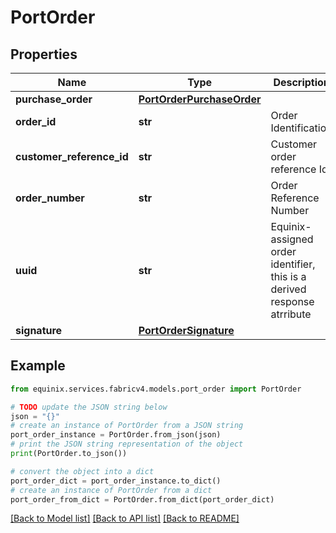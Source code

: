 # PortOrder


## Properties

Name | Type | Description | Notes
------------ | ------------- | ------------- | -------------
**purchase_order** | [**PortOrderPurchaseOrder**](PortOrderPurchaseOrder.md) |  | [optional] 
**order_id** | **str** | Order Identification | [optional] 
**customer_reference_id** | **str** | Customer order reference Id | [optional] 
**order_number** | **str** | Order Reference Number | [optional] 
**uuid** | **str** | Equinix-assigned order identifier, this is a derived response atrribute | [optional] 
**signature** | [**PortOrderSignature**](PortOrderSignature.md) |  | [optional] 

## Example

```python
from equinix.services.fabricv4.models.port_order import PortOrder

# TODO update the JSON string below
json = "{}"
# create an instance of PortOrder from a JSON string
port_order_instance = PortOrder.from_json(json)
# print the JSON string representation of the object
print(PortOrder.to_json())

# convert the object into a dict
port_order_dict = port_order_instance.to_dict()
# create an instance of PortOrder from a dict
port_order_from_dict = PortOrder.from_dict(port_order_dict)
```
[[Back to Model list]](../README.md#documentation-for-models) [[Back to API list]](../README.md#documentation-for-api-endpoints) [[Back to README]](../README.md)



